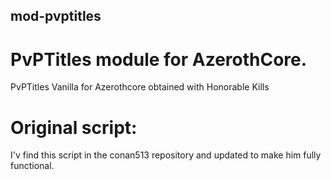 ## mod-pvptitles

# PvPTitles module for AzerothCore.

PvPTitles Vanilla for Azerothcore obtained with Honorable Kills

# Original script:
I'v find this script in the conan513 repository and updated to make him fully functional.
